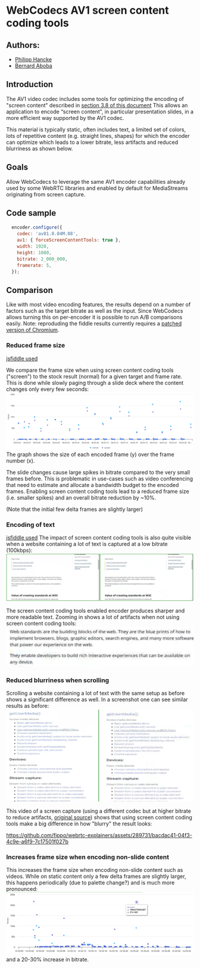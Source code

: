 # WebCodecs AV1 screen content coding tools

## Authors:

- [Philipp Hancke](https://github.com/fippo)
- [Bernard Aboba](https://github.com/@aboba)

## Introduction

The AV1 video codec includes some tools for optimizing the encoding of "screen content" described in [section 3.8 of this document](https://aomedia.org/docs/AV1_ToolDescription_v11-clean.pdf)
This allows an application to encode “screen content”, in particular presentation slides, in a more efficient way supported by the AV1 codec.

This material is typically static, often includes text, a limited set of colors, lots of repetitive content (e.g. straight lines, shapes) for which the encoder can optimize
which leads to a lower bitrate, less artifacts and reduced blurriness as shown below.

## Goals

Allow WebCodecs to leverage the same AV1 encoder capabilities already used by some WebRTC libraries and enabled by default for MediaStreams originating from screen capture.
## Code sample

```js
  encoder.configure({
    codec: 'av01.0.04M.08',
    av1: { forceScreenContentTools: true },
    width: 1920,
    height: 1080,
    bitrate: 2_000_000,
    framerate: 5,
  });
```

## Comparison
Like with most video encoding features, the results depend on a number of factors such as the target bitrate as well as the input.
Since WebCodecs allows turning this on per-encoder it is possible to run A/B comparisons easily.
Note: reproduding the fiddle results currently requires a [patched version of Chromium](https://chromium-review.googlesource.com/c/chromium/src/+/4672796).

### Reduced frame size
[jsfiddle used](https://jsfiddle.net/fippo/r392ohwz/23/)

We compare the frame size when using screen content coding tools ("screen") to the stock result (normal)
for a given target and frame rate. This is done while slowly paging through a slide deck where the content changes only every few seconds:
![frame size comparison](av1-framesizes.png)
The graph shows the size of each encoded frame (y) over the frame number (x).

The slide changes cause large spikes in bitrate compared to the very small frames before.
This is problematic in use-cases such as video conferencing that need to estimate and allocate a bandwidth budget to the encoded frames.
Enabling screen content coding tools lead to a reduced frame size (i.e. smaller spikes) and an overall bitrate reduction by ~10%.

(Note that the initial few delta frames are slightly larger)

### Encoding of text
[jsfiddle used](https://jsfiddle.net/fippo/r392ohwz/23/)
The impact of screen content coding tools is also quite visible when a website containing a lot of text is captured at a low bitrate (100kbps):
![text is sharper with screen content coding tools](av1-text-sharp.png)

The screen content coding tools enabled encoder produces sharper and more readable text. Zooming in shows a lot of artifacts when not using
screen content coding tools:
![text is sharper with screen content coding tools](av1-text-sharp-zoom.png)

### Reduced blurriness when scrolling
Scrolling a website containing a lot of text with the same setup as before shows a significant difference as well.
In a  screenshot one can see similar results as before:
![screen content coding tools reduce blurriness](av1-blur-static.png)

This video of a screen capture (using a different codec but at higher bitrate to reduce artifacts, [original source](av1-screencontent.mp4)) shows that using screen content coding
tools make a big difference in how "blurry" the result looks:

https://github.com/fippo/webrtc-explainers/assets/289731/bacdac41-04f3-4c9e-a6f9-7c17501f027b

### Increases frame size when encoding non-slide content
This increases the frame size when encoding non-slide content such as videos. While on static content only a few delta frames are slightly larger,
this happens periodically (due to palette change?) and is much more pronounced:
![screen content coding tools increase frame size for video](av1-screencontent-video.png)
and a 20-30% increase in bitrate.
